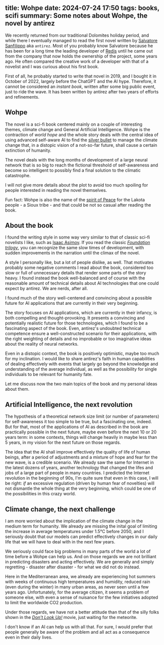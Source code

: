 title: Wohpe
date: 2024-07-24 17:50
tags: books, scifi 
summary: Some notes about Wohpe, the novel by antirez
---

We recently returned from our traditional Dolomites holiday period, and while there
I eventually managed to read the first novel written by [Salvatore
Sanfilippo](http://invece.org/) aka `antirez`.  Most of you probably know
Salvatore because he has been for a long time the leading developer of
[Redis](https://en.wikipedia.org/wiki/Redis) until he came out from the company
that now holds the ownership of the project, some years ago. He often compared
the creative work of a developer with that of a novelist and I was curious about
his first book. 

First of all, he probably started to write that novel in 2019, and I bought it
in October of 2022, largely before the ChatGPT and the AI hype. Therefore, it cannot be
considered an _instant book_, written after some big public event, just to ride
the wave. It has been written by antirez after two years of efforts and refinements.

## Wohpe

The novel is a sci-fi book centered mainly on a couple of interesting
themes, climate change and General Artificial Intelligence. Wohpe is the contraction
of _world hope_ and the whole story deals with the central idea of using advanced
self-aware AI to find the [silver bullet](https://en.wikipedia.org/wiki/Silver_bullet) 
to manage the climate change that, in a distopic vision of a not-so-far future, shall 
cause a certain extinction of humanity.

The novel deals with the long months of development of a large neural network that is so
big to reach the fictional threshold of self-awareness and become so intelligent
to possibly find a final solution to the climatic catastrophe.

I will not give more details about the plot to avoid too much spoiling for people interested
in reading the novel themselves.

Fun fact: Wohpe is also the name of the [spirit of Peace](https://en.wikipedia.org/wiki/Wohpe) 
for the Lakota people - a Sioux tribe - and that could be not so casual after reading the book.

##  About the book

I found the writing style in some way very similar to that of classic sci-fi novelists
I like, such as [Isaac Asimov](https://it.wikipedia.org/wiki/Isaac_Asimov). 
If you read the classic [_Foundation trilogy_](https://en.wikipedia.org/wiki/Foundation_(book_series)), 
you can recognize the same slow times of development, with sudden improvements in the narration 
until the climax of the novel. 

A style I personally like, but a lot of people dislike, as well. That motivates probably 
some negative comments I read about the book, considered too slow or full of unnecessary details
that render some parts of the story heavy. I found instead the book well-balanced and
of course with the reasonable amount of technical details about AI technologies that one
could expect by antirez. We are nerds, after all.

I found much of the story well-centered and convincing about a possible future
for AI applications that are currently in their very beginning.

The story focuses on AI applications, which are currently in their infancy, is
both compelling and thought-provoking. It presents a convincing and potentially
realistic future for those technologies, which I found to be a fascinating
aspect of the book. Even, antirez's undoubted technical competence ensure a
well-constructed scenario for their applications, with the right weighting of
details and no improbable or too imaginative ideas about the reality
of neural networks.

Even in a distopic context, the book is positively optimistic, maybe too
much for my inclination. 
I would like to share antirez's faith in human capabilities of dealing
effectively with events that largely go beyond the knowledge and understanding 
of the average individual, as well as the possibility for single individuals
to be relevant for humanity fate.

Let me discuss now the two main topics of the book and my personal ideas
about them.

## Artificial Intelligence, the next revolution

The hypothesis of a theoretical network size limit (or number of parameters) 
for self-awareness it too simple to be true, but a fascinating one, indeed.
But for that, most of the applications of AI as described in the book are practically
possible in the next future, maybe even before the next 10 or 20 years term: in
some contexts, things will change heavily in maybe less than 5 years, in my
vision for the next future on those regards.

The idea that the AI shall improve effectively the quality of life of human beings,
after a period of adjustments and a mixture of hope and fear for the new wave,
is a credible scenario. We already saw the same for Internet in the latest dozens of
years, another technology that changed the lifes and jobs of a large part of people in many
countries. I predicted the Internet revolution in the beginning of 90s, I'm quite sure 
that even in this case, I will be right: _if_ an excessive regulation 
(driven by human fear of novelties) will not dismantle the whole thing at the very beginning, 
which could be one of the possibilities in this crazy world.

## Climate change, the next challenge

I am more worried about the implication of the climate change in the medium term for humanity.
We already are missing the inital goal of limiting the increase in average
temperatures under 1.5°C before 2050, and I seriously doubt that our
models can predict effectively changes in our daily life 
that we will have to deal with in the next few years. 

We seriously could face big problems in many parts of the world a lot of 
time before a Wohpe can help us. And on those regards we are not brilliant in
predicting disasters and acting effectively. We are generally and simply
regretting - disaster after disaster - for what we did not do instead.

Here in the Mediterranean area, we already are experiencing hot summers with
weeks of continuous high temperatures and humidity, reduced rain (even during
the winter) in many urban areas, as never seen until a few years ago.
Unfortunately, for the average citizen, it seems a problem of someone else, with
even a sense of nuisance for the few initiatives adopted to limit the worldwide
CO2 production.

Under those regards, we have not a better attitude than that of the silly folks
shown in the [_Don't Look Up!_](https://it.wikipedia.org/wiki/Don%27t_Look_Up)
movie, just waiting for the meteorite.

I don't know if an AI can help us with all that. For sure, I would
prefer that people generally be aware of the problem and all 
act as a consequence even in their daily lives.


